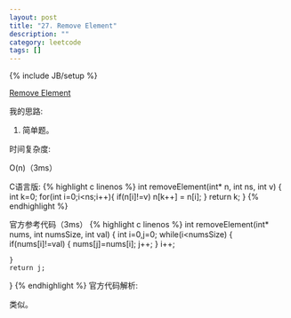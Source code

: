 ```yaml
---
layout: post
title: "27. Remove Element"
description: ""
category: leetcode
tags: []
---
```

{% include JB/setup %}


[Remove Element](https://leetcode.com/problems/remove-element/)

我的思路:

1. 简单题。

时间复杂度:

O(n)（3ms）

C语言版:
{% highlight c linenos %} 
int removeElement(int* n, int ns, int v) {
    int k=0;
    for(int i=0;i<ns;i++){
        if(n[i]!=v)
            n[k++] = n[i];
    }
    return k;
}
{% endhighlight %} 

官方参考代码（3ms）
{% highlight c linenos %} 
int removeElement(int* nums, int numsSize, int val) {
    int i=0,j=0;
    while(i<numsSize)
    {
        if(nums[i]!=val)
        {
            nums[j]=nums[i];
            j++;
        }
        i++;
        
    }
    return j;
    
}
{% endhighlight %} 
官方代码解析:

类似。



